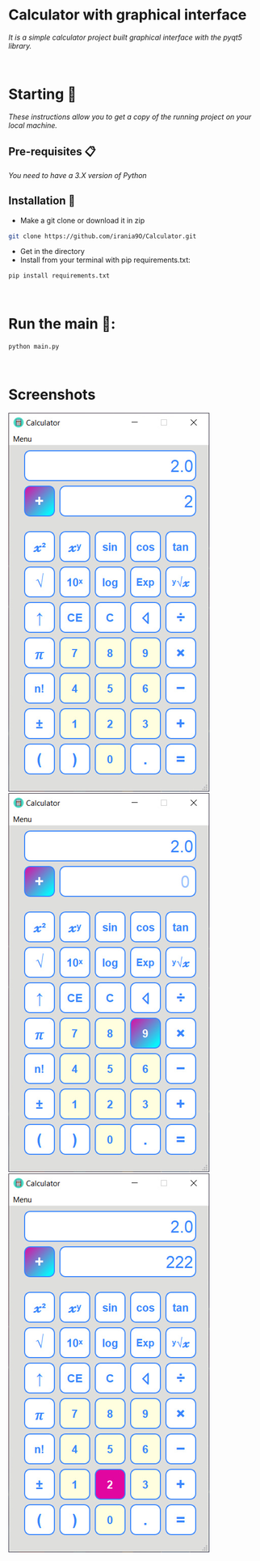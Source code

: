 # Calculator with graphical interface

_It is a simple calculator project built graphical interface with the pyqt5 library._

<br>

# Starting 🚀

_These instructions allow you to get a copy of the running project on your local machine._

## Pre-requisites 📋
_You need to have a 3.X version of Python_

## Installation 🔧

- Make a git clone or download it in zip
```bash
git clone https://github.com/irania9O/Calculator.git
```
- Get in the directory
- Install from your terminal with pip requirements.txt:

```bash
pip install requirements.txt
```
<br>

# Run the main 🧮:

```bash
python main.py
```
<br>

# Screenshots
![simple_gui](./screenshots/simple_gui.jpg)
![button_hover](./screenshots/button_hover.jpg)
![button_pressed](./screenshots/button_pressed.jpg)
